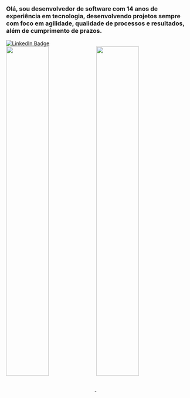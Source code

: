 ### Olá, sou desenvolvedor de software com 14 anos de experiência em tecnologia, desenvolvendo projetos sempre com foco em agilidade, qualidade de processos e resultados, além de cumprimento de prazos. 

<div id="badges">
  <a href="https://www.linkedin.com/in/joshua-maia-rodrigues-662634110/">
    <img src="https://img.shields.io/badge/LinkedIn-blue?style=for-the-badge&logo=linkedin&logoColor=white" alt="LinkedIn Badge"/>
  </a>
</div>

<a href="https://github.com/joshuamaia">
  <img style="width: 48%; " align="center" src="https://github-readme-stats.vercel.app/api/top-langs/?username=joshuamaia&layout=compact&theme=tokyonight" />
</a>
<a href="https://github.com/joshuamaia">
  <img style="width: 48%;" align="center" src="https://github-readme-stats.vercel.app/api?username=joshuamaia&show_icons=true&theme=tokyonight" />
</a>









